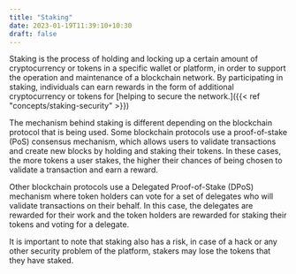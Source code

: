 ```yaml
---
title: "Staking"
date: 2023-01-19T11:39:10+10:30
draft: false
---
```


Staking is the process of holding and locking up a certain amount of cryptocurrency or tokens in a specific wallet or platform, in order to support the operation and maintenance of a blockchain network. By participating in staking, individuals can earn rewards in the form of additional cryptocurrency or tokens for [helping to secure the network.]({{< ref "concepts/staking-security" >}})

The mechanism behind staking is different depending on the blockchain protocol that is being used. Some blockchain protocols use a proof-of-stake (PoS) consensus mechanism, which allows users to validate transactions and create new blocks by holding and staking their tokens. In these cases, the more tokens a user stakes, the higher their chances of being chosen to validate a transaction and earn a reward.

Other blockchain protocols use a Delegated Proof-of-Stake (DPoS) mechanism where token holders can vote for a set of delegates who will validate transactions on their behalf. In this case, the delegates are rewarded for their work and the token holders are rewarded for staking their tokens and voting for a delegate.

It is important to note that staking also has a risk, in case of a hack or any other security problem of the platform, stakers may lose the tokens that they have staked.